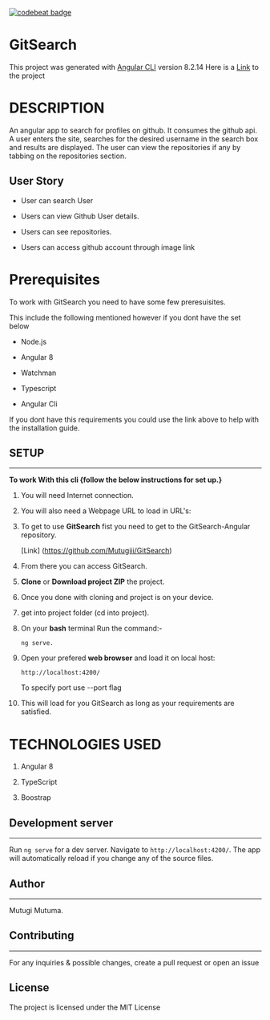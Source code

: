 [![codebeat badge](https://codebeat.co/badges/1fa62ae3-4c36-468d-aae5-84afce65801a)](https://codebeat.co/projects/github-com-mutugiii-gitsearch-master)

# GitSearch

This project was generated with [Angular CLI](https://github.com/angular/angular-cli) version 8.2.14
Here is a [Link](https://github.com/Mutugiii/GitSearch) to the project

# DESCRIPTION

An angular app to search for profiles on github. It consumes the github api. A user enters the site, searches for the desired username in the search box and results are displayed. The user can view the repositories if any by tabbing on the repositories section.

## User Story
- User can search User

- Users can view Github User details.

- Users can see repositories.

- Users can access github account through image link


# Prerequisites

To work with GitSearch you need to have some few preresuisites.

This include the following mentioned however if you dont have the set below 

- Node.js

- Angular 8

- Watchman

- Typescript

- Angular Cli

If you dont have this requirements you could use the link above to help with the installation guide.


## SETUP
---

**To work With this cli {follow the below instructions for set up.}**

1. You will need Internet connection.

2. You will also need a Webpage URL to load in URL's:

3. To get to use **GitSearch** fist you need to get to the GitSearch-Angular repository. 

    [Link] (https://github.com/Mutugiii/GitSearch)

4. From there you can access GitSearch.

5. **Clone** or **Download project ZIP** the project.

6. Once you done with cloning and project is on your device.

7. get into project folder (cd into project).

8. On your **bash** terminal Run the command:- 

    ```
    ng serve.
    ```

9. Open your prefered **web browser** and load it on local host:

    ```
    http://localhost:4200/
    ```

    To specify port use --port flag 

10. This will load for you GitSearch as long as your requirements are satisfied.


# TECHNOLOGIES USED

1. Angular 8

2. TypeScript

3. Boostrap

## Development server
---
Run `ng serve` for a dev server. Navigate to `http://localhost:4200/`. The app will automatically reload if you change any of the source files.


## Author
---
Mutugi Mutuma.

## Contributing
---
For any inquiries & possible changes, create a pull request or open an issue

## License
 The project is licensed under the MIT License
